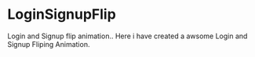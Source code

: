 # LoginSignupFlip
Login and Signup flip animation..
Here i have created a awsome Login and Signup Fliping Animation.
